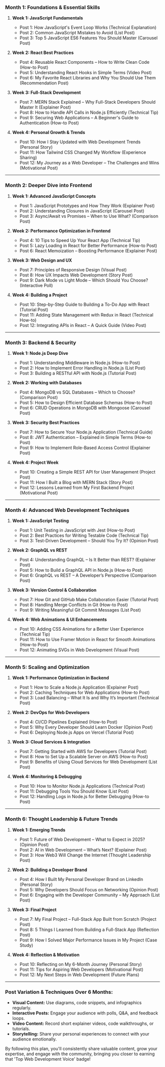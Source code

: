 ### **Month 1: Foundations & Essential Skills**
1. **Week 1: JavaScript Fundamentals**
   - Post 1: How JavaScript's Event Loop Works (Technical Explanation)
   - Post 2: Common JavaScript Mistakes to Avoid (List Post)
   - Post 3: Top 5 JavaScript ES6 Features You Should Master (Carousel Post)

2. **Week 2: React Best Practices**
   - Post 4: Reusable React Components – How to Write Clean Code (How-to Post)
   - Post 5: Understanding React Hooks in Simple Terms (Video Post)
   - Post 6: My Favorite React Libraries and Why You Should Use Them (Recommendation Post)

3. **Week 3: Full-Stack Development**
   - Post 7: MERN Stack Explained – Why Full-Stack Developers Should Master It (Explainer Post)
   - Post 8: How to Handle API Calls in Node.js Efficiently (Technical Tip)
   - Post 9: Securing Web Applications – A Beginner's Guide to Authentication (How-to Post)

4. **Week 4: Personal Growth & Trends**
   - Post 10: How I Stay Updated with Web Development Trends (Personal Story)
   - Post 11: How Tailwind CSS Changed My Workflow (Experience Sharing)
   - Post 12: My Journey as a Web Developer – The Challenges and Wins (Motivational Post)

---

### **Month 2: Deeper Dive into Frontend**
1. **Week 1: Advanced JavaScript Concepts**
   - Post 1: JavaScript Prototypes and How They Work (Explainer Post)
   - Post 2: Understanding Closures in JavaScript (Carousel Post)
   - Post 3: Async/Await vs Promises – When to Use What? (Comparison Post)

2. **Week 2: Performance Optimization in Frontend**
   - Post 4: 10 Tips to Speed Up Your React App (Technical Tip)
   - Post 5: Lazy Loading in React for Better Performance (How-to Post)
   - Post 6: React Memoization – Boosting Performance (Explainer Post)

3. **Week 3: Web Design and UX**
   - Post 7: Principles of Responsive Design (Visual Post)
   - Post 8: How UX Impacts Web Development (Story Post)
   - Post 9: Dark Mode vs Light Mode – Which Should You Choose? (Interactive Poll)

4. **Week 4: Building a Project**
   - Post 10: Step-by-Step Guide to Building a To-Do App with React (Tutorial Post)
   - Post 11: Adding State Management with Redux in React (Technical How-to)
   - Post 12: Integrating APIs in React – A Quick Guide (Video Post)

---

### **Month 3: Backend & Security**
1. **Week 1: Node.js Deep Dive**
   - Post 1: Understanding Middleware in Node.js (How-to Post)
   - Post 2: How to Implement Error Handling in Node.js (List Post)
   - Post 3: Building a RESTful API with Node.js (Tutorial Post)

2. **Week 2: Working with Databases**
   - Post 4: MongoDB vs SQL Databases – Which to Choose? (Comparison Post)
   - Post 5: How to Design Efficient Database Schemas (How-to Post)
   - Post 6: CRUD Operations in MongoDB with Mongoose (Carousel Post)

3. **Week 3: Security Best Practices**
   - Post 7: How to Secure Your Node.js Application (Technical Guide)
   - Post 8: JWT Authentication – Explained in Simple Terms (How-to Post)
   - Post 9: How to Implement Role-Based Access Control (Explainer Post)

4. **Week 4: Project Week**
   - Post 10: Creating a Simple REST API for User Management (Project Post)
   - Post 11: How I Built a Blog with MERN Stack (Story Post)
   - Post 12: Lessons Learned from My First Backend Project (Motivational Post)

---

### **Month 4: Advanced Web Development Techniques**
1. **Week 1: JavaScript Testing**
   - Post 1: Unit Testing in JavaScript with Jest (How-to Post)
   - Post 2: Best Practices for Writing Testable Code (Technical Tip)
   - Post 3: Test-Driven Development – Should You Try It? (Opinion Post)

2. **Week 2: GraphQL vs REST**
   - Post 4: Understanding GraphQL – Is It Better than REST? (Explainer Post)
   - Post 5: How to Build a GraphQL API in Node.js (How-to Post)
   - Post 6: GraphQL vs REST – A Developer’s Perspective (Comparison Post)

3. **Week 3: Version Control & Collaboration**
   - Post 7: How Git and GitHub Make Collaboration Easier (Tutorial Post)
   - Post 8: Handling Merge Conflicts in Git (How-to Post)
   - Post 9: Writing Meaningful Git Commit Messages (List Post)

4. **Week 4: Web Animations & UI Enhancements**
   - Post 10: Adding CSS Animations for a Better User Experience (Technical Tip)
   - Post 11: How to Use Framer Motion in React for Smooth Animations (How-to Post)
   - Post 12: Animating SVGs in Web Development (Visual Post)

---

### **Month 5: Scaling and Optimization**
1. **Week 1: Performance Optimization in Backend**
   - Post 1: How to Scale a Node.js Application (Explainer Post)
   - Post 2: Caching Techniques for Web Applications (How-to Post)
   - Post 3: Load Balancing – What It Is and Why It’s Important (Technical Post)

2. **Week 2: DevOps for Web Developers**
   - Post 4: CI/CD Pipelines Explained (How-to Post)
   - Post 5: Why Every Developer Should Learn Docker (Opinion Post)
   - Post 6: Deploying Node.js Apps on Vercel (Tutorial Post)

3. **Week 3: Cloud Services & Integration**
   - Post 7: Getting Started with AWS for Developers (Tutorial Post)
   - Post 8: How to Set Up a Scalable Server on AWS (How-to Post)
   - Post 9: Benefits of Using Cloud Services for Web Development (List Post)

4. **Week 4: Monitoring & Debugging**
   - Post 10: How to Monitor Node.js Applications (Technical Post)
   - Post 11: Debugging Tools You Should Know (List Post)
   - Post 12: Handling Logs in Node.js for Better Debugging (How-to Post)

---

### **Month 6: Thought Leadership & Future Trends**
1. **Week 1: Emerging Trends**
   - Post 1: Future of Web Development – What to Expect in 2025? (Opinion Post)
   - Post 2: AI in Web Development – What’s Next? (Explainer Post)
   - Post 3: How Web3 Will Change the Internet (Thought Leadership Post)

2. **Week 2: Building a Developer Brand**
   - Post 4: How I Built My Personal Developer Brand on LinkedIn (Personal Story)
   - Post 5: Why Developers Should Focus on Networking (Opinion Post)
   - Post 6: Engaging with the Developer Community – My Approach (List Post)

3. **Week 3: Final Project**
   - Post 7: My Final Project – Full-Stack App Built from Scratch (Project Post)
   - Post 8: 5 Things I Learned from Building a Full-Stack App (Reflection Post)
   - Post 9: How I Solved Major Performance Issues in My Project (Case Study)

4. **Week 4: Reflection & Motivation**
   - Post 10: Reflecting on My 6-Month Journey (Personal Story)
   - Post 11: Tips for Aspiring Web Developers (Motivational Post)
   - Post 12: My Next Steps in Web Development (Future Plans)

---

### **Post Variation & Techniques Over 6 Months:**
- **Visual Content:** Use diagrams, code snippets, and infographics regularly.
- **Interactive Posts:** Engage your audience with polls, Q&A, and feedback loops.
- **Video Content:** Record short explainer videos, code walkthroughs, or tutorials.
- **Storytelling:** Share your personal experiences to connect with your audience emotionally.

By following this plan, you'll consistently share valuable content, grow your expertise, and engage with the community, bringing you closer to earning that 'Top Web Development Voice' badge!